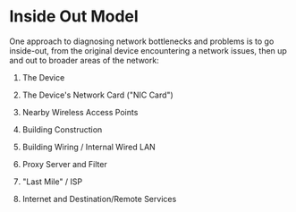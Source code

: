 # Inside Out Model

One approach to diagnosing network bottlenecks and problems is to go inside-out, from the original device encountering a network issues, then up and out to broader areas of the network:

1. The Device

2. The Device's Network Card ("NIC Card")

3. Nearby Wireless Access Points

4. Building Construction  

5. Building Wiring / Internal Wired LAN

6. Proxy Server and Filter

7. "Last Mile" / ISP

8. Internet and Destination/Remote Services
